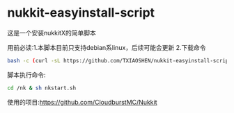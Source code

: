 # nukkit-easyinstall-script

这是一个安装nukkitX的简单脚本

用前必读:1.本脚本目前只支持debian系linux，后续可能会更新
2.下载命令 
```bash
bash -c (curl -sL https://github.com/TXIAOSHEN/nukkit-easyinstall-script/raw/main/debian_nkinstall.sh)
```

脚本执行命令:
```bash
cd /nk & sh nkstart.sh
```

使用的项目:https://github.com/CloudburstMC/Nukkit
